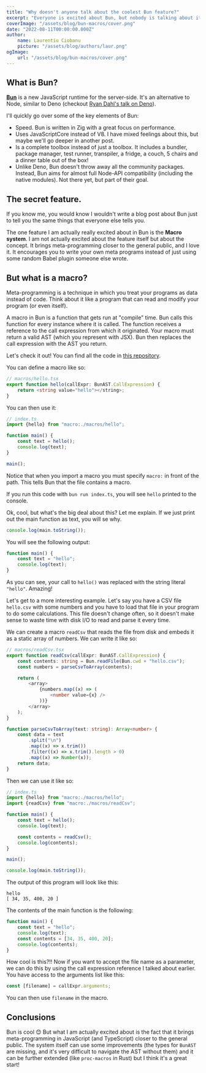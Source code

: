 ```yaml
---
title: "Why doesn't anyone talk about the coolest Bun feature?"
excerpt: "Everyone is excited about Bun, but nobody is talking about its macros system! In this post I will show you a bit about this system, how it works and how to use it."
coverImage: "/assets/blog/bun-macros/cover.png"
date: "2022-08-11T00:00:00.000Z"
author:
    name: Laurentiu Ciobanu
    picture: "/assets/blog/authors/laur.png"
ogImage:
    url: "/assets/blog/bun-macros/cover.png"
---
```


## What is Bun?

[**Bun**](https://bun.sh/) is a new JavaScript runtime for the server-side. It's an alternative to Node, similar to Deno (checkout [Ryan Dahl's talk on Deno](https://www.youtube.com/watch?v=M3BM9TB-8yA)).

I'll quickly go over some of the key elements of Bun:

-   Speed. Bun is written in Zig with a great focus on performance.
-   Uses JavaScriptCore instead of V8. I have mixed feelings about this, but maybe we'll go deeper in another post.
-   Is a complete toolbox instead of just a toolbox. It includes a bundler, package manager, test runner, transpiler, a fridge, a couch, 5 chairs and a dinner table out of the box!
-   Unlike Deno, Bun doesn't throw away all the community packages. Instead, Bun aims for almost full Node-API compatibility (including the native modules). Not there yet, but part of their goal.

## The secret feature.

If you know me, you would know I wouldn't write a blog post about Bun just to tell you the same things that everyone else tells you.

The one feature I am actually really excited about in Bun is the **Macro system**. I am not actually excited about the feature itself but about the concept. It brings meta-programming closer to the general public, and I love it. It encourages you to write your own meta programs instead of just using some random Babel plugin someone else wrote.

## But what is a macro?

Meta-programming is a technique in which you treat your programs as data instead of code. Think about it like a program that can read and modify your program (or even itself).

A macro in Bun is a function that gets run at "compile" time. Bun calls this function for every instance where it is called. The function receives a reference to the call expression from which it originated. Your macro must return a valid AST (which you represent with JSX). Bun then replaces the call expression with the AST you return.

Let's check it out! You can find all the code in [this repository](https://github.com/laurci/bun-macros-demo).

You can define a macro like so:

```typescript
// macros/hello.tsx
export function hello(callExpr: BunAST.CallExpression) {
    return <string value="hello"></string>;
}
```

You can then use it:

```typescript
// index.ts
import {hello} from "macro:./macros/hello";

function main() {
    const text = hello();
    console.log(text);
}

main();
```

Notice that when you import a macro you must specify `macro:` in front of the path. This tells Bun that the file contains a macro.

If you run this code with `bun run index.ts`, you will see `hello` printed to the console.

Ok, cool, but what's the big deal about this? Let me explain. If we just print out the main function as text, you will se why.

```typescript
console.log(main.toString());
```

You will see the following output:

```javascript
function main() {
    const text = "hello";
    console.log(text);
}
```

As you can see, your call to `hello()` was replaced with the string literal `"hello"`. Amazing!

Let's get to a more interesting example. Let's say you have a CSV file `hello.csv` with some numbers and you have to load that file in your program to do some calculations. This file doesn't change often, so it doesn't make sense to waste time with disk I/O to read and parse it every time.

We can create a macro `readCsv` that reads the file from disk and embeds it as a static array of numbers. We can write it like so:

```typescript
// macros/readCsv.tsx
export function readCsv(callExpr: BunAST.CallExpression) {
    const contents: string = Bun.readFile(Bun.cwd + "hello.csv");
    const numbers = parseCsvToArray(contents);

    return (
        <array>
            {numbers.map((x) => (
                <number value={x} />
            ))}
        </array>
    );
}

function parseCsvToArray(text: string): Array<number> {
    const data = text
        .split("\n")
        .map((x) => x.trim())
        .filter((x) => x.trim().length > 0)
        .map((x) => Number(x));
    return data;
}
```

Then we can use it like so:

```typescript
// index.ts
import {hello} from "macro:./macros/hello";
import {readCsv} from "macro:./macros/readCsv";

function main() {
    const text = hello();
    console.log(text);

    const contents = readCsv();
    console.log(contents);
}

main();

console.log(main.toString());
```

The output of this program will look like this:

```shell
hello
[ 34, 35, 400, 20 ]
```

The contents of the main function is the following:

```javascript
function main() {
    const text = "hello";
    console.log(text);
    const contents = [34, 35, 400, 20];
    console.log(contents);
}
```

How cool is this?!! Now if you want to accept the file name as a parameter, we can do this by using the call expression reference I talked about earlier. You have access to the arguments list like this:

```typescript
const [filename] = callExpr.arguments;
```

You can then use `filename` in the macro.

## Conclusions

Bun is cool 😊 But what I am actually excited about is the fact that it brings meta-programming in JavaScript (and TypeScript) closer to the general public. The system itself can use some improvements (the types for `BunAST` are missing, and it's very difficult to navigate the AST without them) and it can be further extended (like `proc-macros` in Rust) but I think it's a great start!
